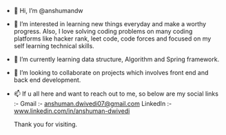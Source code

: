 - 👋 Hi, I’m @anshumandw
- 👀 I’m interested in learning new things everyday and make a worthy progress. Also, I love solving coding problems on many coding platforms like hacker rank, leet code, code forces and focused on my self learning technical skills.
- 🌱 I’m currently learning data structure, Algorithm and Spring framework.
- 💞️ I’m looking to collaborate on projects which involves front end and back end development. 
- 📫 If u all here and want to reach out to me, so below are my social links :-
    Gmail :- anshuman.dwivedi07@gmail.com
    LinkedIn :- www.linkedin.com/in/anshuman-dwivedi
    
    
    Thank you for visiting.
  
<!---
anshumandw/anshumandw is a ✨ special ✨ repository because its `README.md` (this file) appears on your GitHub profile.
You can click the Preview link to take a look at your changes.
--->
